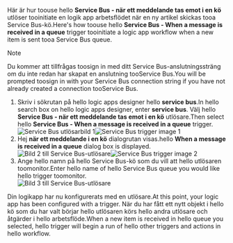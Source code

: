 <span data-ttu-id="b716d-101">Här är hur toouse hello **Service Bus - när ett meddelande tas emot i en kö** utlöser tooinitiate en logik app arbetsflödet när en ny artikel skickas tooa Service Bus-kö.</span><span class="sxs-lookup"><span data-stu-id="b716d-101">Here's how toouse hello **Service Bus - When a message is received in a queue** trigger tooinitiate a logic app workflow when a new item is sent tooa Service Bus queue.</span></span>  

> [!NOTE]
> <span data-ttu-id="b716d-102">Du kommer att tillfrågas toosign in med ditt Service Bus-anslutningssträng om du inte redan har skapat en anslutning tooService Bus.</span><span class="sxs-lookup"><span data-stu-id="b716d-102">You will be prompted toosign in with your Service Bus connection string if you have not already created a connection tooService Bus.</span></span>  
> 
> 

1. <span data-ttu-id="b716d-103">Skriv i sökrutan på hello logic apps designer hello **service bus**.</span><span class="sxs-lookup"><span data-stu-id="b716d-103">In hello search box on hello logic apps designer, enter **service bus**.</span></span> <span data-ttu-id="b716d-104">Välj hello **Service Bus - när ett meddelande tas emot i en kö** utlösare.</span><span class="sxs-lookup"><span data-stu-id="b716d-104">Then select hello **Service Bus - When a message is received in a queue** trigger.</span></span>  
   <span data-ttu-id="b716d-105">![Service Bus utlösarbild 1](./media/connectors-create-api-servicebus/trigger-1.png)</span><span class="sxs-lookup"><span data-stu-id="b716d-105">![Service Bus trigger image 1](./media/connectors-create-api-servicebus/trigger-1.png)</span></span>   
2. <span data-ttu-id="b716d-106">Hej **när ett meddelande i en kö** dialogrutan visas.</span><span class="sxs-lookup"><span data-stu-id="b716d-106">hello **When a message is received in a queue** dialog box is displayed.</span></span>  
   <span data-ttu-id="b716d-107">![Bild 2 till Service Bus-utlösare](./media/connectors-create-api-servicebus/trigger-2.png)</span><span class="sxs-lookup"><span data-stu-id="b716d-107">![Service Bus trigger image 2](./media/connectors-create-api-servicebus/trigger-2.png)</span></span>   
3. <span data-ttu-id="b716d-108">Ange hello namn på hello Service Bus-kö som du vill att hello utlösaren toomonitor.</span><span class="sxs-lookup"><span data-stu-id="b716d-108">Enter hello name of hello Service Bus queue you would like hello trigger toomonitor.</span></span>   
   ![Bild 3 till Service Bus-utlösare](./media/connectors-create-api-servicebus/trigger-3.png)   

<span data-ttu-id="b716d-110">Din logikapp har nu konfigurerats med en utlösare.</span><span class="sxs-lookup"><span data-stu-id="b716d-110">At this point, your logic app has been configured with a trigger.</span></span> <span data-ttu-id="b716d-111">När du har fått ett nytt objekt i hello kö som du har valt börjar hello utlösaren körs hello andra utlösare och åtgärder i hello arbetsflöde.</span><span class="sxs-lookup"><span data-stu-id="b716d-111">When a new item is received in hello queue you selected, hello trigger will begin a run of hello other triggers and actions in hello workflow.</span></span>    

